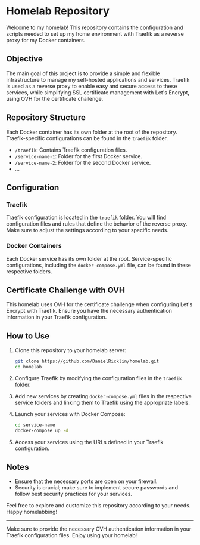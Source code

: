 # Homelab Repository

Welcome to my homelab! This repository contains the configuration and scripts needed to set up my home environment with Traefik as a reverse proxy for my Docker containers.

## Objective

The main goal of this project is to provide a simple and flexible infrastructure to manage my self-hosted applications and services. Traefik is used as a reverse proxy to enable easy and secure access to these services, while simplifying SSL certificate management with Let's Encrypt, using OVH for the certificate challenge.

## Repository Structure

Each Docker container has its own folder at the root of the repository. Traefik-specific configurations can be found in the `traefik` folder.

- `/traefik`: Contains Traefik configuration files.
- `/service-name-1`: Folder for the first Docker service.
- `/service-name-2`: Folder for the second Docker service.
- ...

## Configuration

### Traefik

Traefik configuration is located in the `traefik` folder. You will find configuration files and rules that define the behavior of the reverse proxy. Make sure to adjust the settings according to your specific needs.

### Docker Containers

Each Docker service has its own folder at the root. Service-specific configurations, including the `docker-compose.yml` file, can be found in these respective folders.

## Certificate Challenge with OVH

This homelab uses OVH for the certificate challenge when configuring Let's Encrypt with Traefik. Ensure you have the necessary authentication information in your Traefik configuration.

## How to Use

1. Clone this repository to your homelab server:

   ```bash
   git clone https://github.com/DanielRicklin/homelab.git
   cd homelab
   ```

2. Configure Traefik by modifying the configuration files in the `traefik` folder.

3. Add new services by creating `docker-compose.yml` files in the respective service folders and linking them to Traefik using the appropriate labels.

4. Launch your services with Docker Compose:

   ```bash
   cd service-name
   docker-compose up -d
   ```

5. Access your services using the URLs defined in your Traefik configuration.

## Notes

- Ensure that the necessary ports are open on your firewall.
- Security is crucial; make sure to implement secure passwords and follow best security practices for your services.

Feel free to explore and customize this repository according to your needs. Happy homelabbing!

---

Make sure to provide the necessary OVH authentication information in your Traefik configuration files. Enjoy using your homelab!